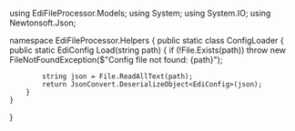 using EdiFileProcessor.Models;
using System;
using System.IO;
using Newtonsoft.Json;

namespace EdiFileProcessor.Helpers
{
    public static class ConfigLoader
    {
        public static EdiConfig Load(string path)
        {
            if (!File.Exists(path))
                throw new FileNotFoundException($"Config file not found: {path}");

            string json = File.ReadAllText(path);
            return JsonConvert.DeserializeObject<EdiConfig>(json);
        }
    }
}
